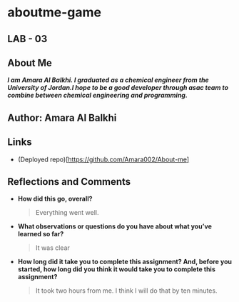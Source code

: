 # aboutme-game

## LAB - 03
## About Me

***I am Amara Al Balkhi. I graduated as a chemical engineer from the University of Jordan.I hope to be a good developer through asac team to combine between chemical engineering and programming.***

## Author: Amara Al Balkhi

## Links 
- (Deployed repo)[https://github.com/Amara002/About-me]

## Reflections and Comments
- **How did this go, overall?**
  > Everything went well.
- **What observations or questions do you have about what you’ve learned so far?**
  > It was clear
- **How long did it take you to complete this assignment? And, before you started, how long did you think it would take you to complete this assignment?**
  > It took two hours from me. I think I will do that by ten minutes.